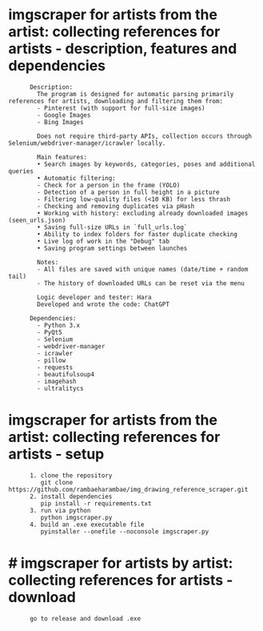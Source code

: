 # imgscraper for artists from the artist: collecting references for artists - description, features and dependencies

          Description:
            The program is designed for automatic parsing primarily references for artists, downloading and filtering them from:
            - Pinterest (with support for full-size images)
            - Google Images
            - Bing Images

            Does not require third-party APIs, collection occurs through Selenium/webdriver-manager/icrawler locally.

            Main features:
            • Search images by keywords, categories, poses and additional queries
            • Automatic filtering:
            - Check for a person in the frame (YOLO)
            - Detection of a person in full height in a picture
            - Filtering low-quality files (<10 KB) for less thrash
            - Checking and removing duplicates via pHash
            • Working with history: excluding already downloaded images (seen_urls.json)
            • Saving full-size URLs in `full_urls.log`
            • Ability to index folders for faster duplicate checking
            • Live log of work in the "Debug" tab
            • Saving program settings between launches

            Notes:
            - All files are saved with unique names (date/time + random tail)
            - The history of downloaded URLs can be reset via the menu

            Logic developer and tester: Hara
            Developed and wrote the code: ChatGPT

          Dependencies:
            - Python 3.x
            - PyQt5
            - Selenium
            - webdriver-manager
            - icrawler
            - pillow
            - requests
            - beautifulsoup4
            - imagehash
            - ultralitycs

# imgscraper for artists from the artist: collecting references for artists - setup       

          1. clone the repository
             git clone https://github.com/rambaeharambae/img_drawing_reference_scraper.git
          2. install dependencies
             pip install -r requirements.txt
          3. run via python
             python imgscraper.py
          4. build an .exe executable file
             pyinstaller --onefile --noconsole imgscraper.py

# # imgscraper for artists by artist: collecting references for artists - download
          go to release and download .exe
